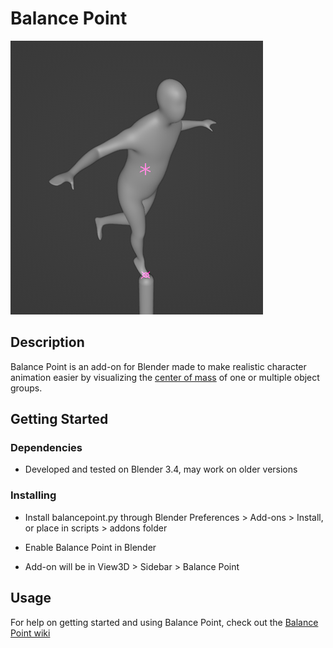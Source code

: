 # Balance Point

![Balancing Figure](/images/balance_point_intro.gif)

## Description

Balance Point is an add-on for Blender made to make realistic character
animation easier by visualizing the [center of
mass](https://en.wikipedia.org/wiki/Center_of_mass) of one or multiple object
groups.

## Getting Started

### Dependencies

* Developed and tested on Blender 3.4, may work on older versions

### Installing

* Install balancepoint.py through Blender Preferences > Add-ons > Install, or
place in scripts > addons folder

* Enable Balance Point in Blender

* Add-on will be in View3D > Sidebar > Balance Point

## Usage

For help on getting started and using Balance Point, check out the [Balance
Point wiki](https://github.com/rdat5/Balance-Point/wiki)